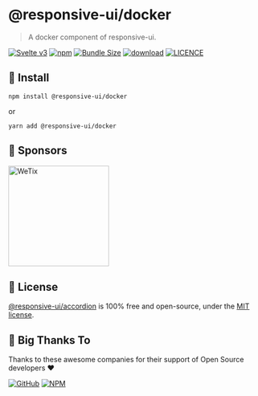 
# @responsive-ui/docker

> A docker component of responsive-ui.

<p>

[![Svelte v3](https://img.shields.io/badge/svelte-v3-orange.svg)](https://svelte.dev)
[![npm](https://img.shields.io/npm/v/@responsive-ui/docker.svg)](https://www.npmjs.com/package/@responsive-ui/docker)
[![Bundle Size](https://badgen.net/bundlephobia/minzip/%40responsive-ui%2Fdocker)](https://bundlephobia.com/result?p=%40responsive-ui%2Fdocker)
[![download](https://img.shields.io/npm/dw/@responsive-ui/docker.svg)](https://www.npmjs.com/package/@responsive-ui/docker)
[![LICENCE](https://img.shields.io/github/license/wetix/responsive-ui)](https://github.com/wetix/responsive-ui/blob/main/LICENSE)

</p>

## 🔨 Install

```console
npm install @responsive-ui/docker
```

or

```console
yarn add @responsive-ui/docker
```

## 🔋 Sponsors

<img src="https://asset.wetix.my/images/logo/wetix.png" alt="WeTix" width="200px">

## 📄 License

[@responsive-ui/accordion](https://github.com/wetix/responsive-ui/tree/main/components/accordion) is 100% free and open-source, under the [MIT license](https://github.com/wetix/responsive-ui/blob/main/LICENSE).

## 🎉 Big Thanks To

Thanks to these awesome companies for their support of Open Source developers ❤

[![GitHub](https://jstools.dev/img/badges/github.svg)](https://github.com/open-source)
[![NPM](https://jstools.dev/img/badges/npm.svg)](https://www.npmjs.com/)
